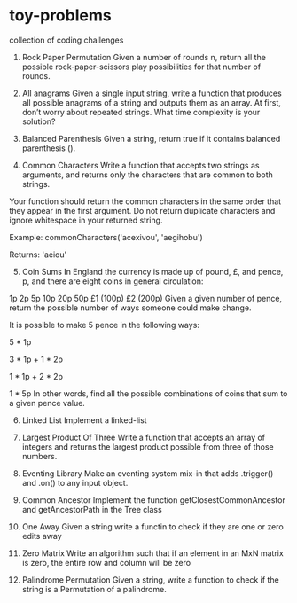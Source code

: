 # toy-problems
collection of coding challenges

1. Rock Paper Permutation
Given a number of rounds n, return all the possible rock-paper-scissors play possibilities for that number of rounds.

2. All anagrams
Given a single input string, write a function that produces all possible anagrams of a string and outputs them as an array. At first, don’t worry about repeated strings. What time complexity is your solution?


3. Balanced Parenthesis
Given a string, return true if it contains balanced parenthesis ().

4. Common Characters
Write a function that accepts two strings as arguments, and returns only the characters that are common to both strings.

Your function should return the common characters in the same order that they appear in the first argument. Do not return duplicate characters and ignore whitespace in your returned string.

Example: commonCharacters('acexivou', 'aegihobu')

Returns: 'aeiou'

5. Coin Sums
In England the currency is made up of pound, £, and pence, p, and there are eight coins in general circulation:

1p
2p
5p
10p
20p
50p
£1 (100p)
£2 (200p)
Given a given number of pence, return the possible number of ways someone could make change.

It is possible to make 5 pence in the following ways:

5 * 1p

3 * 1p + 1 * 2p

1 * 1p + 2 * 2p

1 * 5p
In other words, find all the possible combinations of coins that sum to a given pence value.

6.  Linked List
Implement a linked-list


7.  Largest Product Of Three
Write a function that accepts an array of integers and returns the largest product possible from three of those numbers.

8.  Eventing Library
Make an eventing system mix-in that adds .trigger() and .on() to any input object.

9.  Common Ancestor
Implement the function getClosestCommonAncestor and getAncestorPath in the Tree class

10. One Away
Given a string write a functin to check if they are one or zero edits away

11.  Zero Matrix
Write an algorithm such that if an element in an MxN matrix is zero, the entire row and column will be zero

12. Palindrome Permutation
Given a string, write a function to check if the string is a Permutation
of a palindrome.
